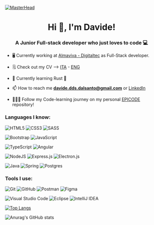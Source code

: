 [![MasterHead](https://user-images.githubusercontent.com/74038190/225813708-98b745f2-7d22-48cf-9150-083f1b00d6c9.gif)](https://77DDS77.io)

<h1 align="center">Hi 👋, I'm Davide!</h1>
<h3 align="center">A Junior Full-stack developer who just loves to code 💻</h3>

- 🖥️ Currently working at [Almaviva - Digitaltec](https://www.almaviva.it/it_IT/Societa-del-gruppo/AlmavivA_Digitaltec) as Full-Stack developer.

- 🗒️ Check out my CV --> [ITA](https://www.canva.com/design/DAFuyYsgl4Q/idRrT4USqfiU_QVEYKD_mQ/view?utm_content=DAFuyYsgl4Q&utm_campaign=designshare&utm_medium=link&utm_source=publishsharelink) - [ENG](https://www.canva.com/design/DAFuzQJb__Q/cnOUVSbyK587Ji4ZEftQpw/view?utm_content=DAFuzQJb__Q&utm_campaign=designshare&utm_medium=link&utm_source=publishsharelink)

- 📖 Currently learning Rust 🦀

- 📫 How to reach me **davide.dds.dalsanto@gmail.com** or [LinkedIn](https://www.linkedin.com/in/davide-dal-santo-702a0a255/)

- 👩🏻‍💻 Follow my Code-learning journey on my personal [EPICODE](https://github.com/77DDS77/fs0422-Davide-Dal-Santo) repository!



<h3 align="left">Languages I know:</h3>

![HTML5](https://img.shields.io/badge/html5-%23E34F26.svg?style=for-the-badge&logo=html5&logoColor=white)
![CSS3](https://img.shields.io/badge/css3-%231572B6.svg?style=for-the-badge&logo=css3&logoColor=white)
![SASS](https://img.shields.io/badge/SASS-hotpink.svg?style=for-the-badge&logo=SASS&logoColor=white)

![Bootstrap](https://img.shields.io/badge/bootstrap-%23563D7C.svg?style=for-the-badge&logo=bootstrap&logoColor=white)
![JavaScript](https://img.shields.io/badge/javascript-%23323330.svg?style=for-the-badge&logo=javascript&logoColor=%23F7DF1E)

![TypeScript](https://img.shields.io/badge/typescript-%23007ACC.svg?style=for-the-badge&logo=typescript&logoColor=white)
![Angular](https://img.shields.io/badge/angular-%23DD0031.svg?style=for-the-badge&logo=angular&logoColor=white)

<p></p>

![NodeJS](https://img.shields.io/badge/node.js-6DA55F?style=for-the-badge&logo=node.js&logoColor=white)
![Express.js](https://img.shields.io/badge/express.js-%23404d59.svg?style=for-the-badge&logo=express&logoColor=%2361DAFB)
![Electron.js](https://img.shields.io/badge/Electron-191970?style=for-the-badge&logo=Electron&logoColor=white)

![Java](https://img.shields.io/badge/java-%23ED8B00.svg?style=for-the-badge&logo=java&logoColor=white)
![Spring](https://img.shields.io/badge/spring-%236DB33F.svg?style=for-the-badge&logo=spring&logoColor=white)
![Postgres](https://img.shields.io/badge/postgres-%23316192.svg?style=for-the-badge&logo=postgresql&logoColor=white)

<h3 align="left">Tools I use:</h3>

![Git](https://img.shields.io/badge/git-%23F05033.svg?style=for-the-badge&logo=git&logoColor=white)
![GitHub](https://img.shields.io/badge/github-%23121011.svg?style=for-the-badge&logo=github&logoColor=white)
![Postman](https://img.shields.io/badge/Postman-FF6C37?style=for-the-badge&logo=postman&logoColor=white)
![Figma](https://img.shields.io/badge/figma-%23F24E1E.svg?style=for-the-badge&logo=figma&logoColor=white)

![Visual Studio Code](https://img.shields.io/badge/Visual%20Studio%20Code-0078d7.svg?style=for-the-badge&logo=visual-studio-code&logoColor=white)
![Eclipse](https://img.shields.io/badge/Eclipse-FE7A16.svg?style=for-the-badge&logo=Eclipse&logoColor=white)
![IntelliJ IDEA](https://img.shields.io/badge/IntelliJIDEA-000000.svg?style=for-the-badge&logo=intellij-idea&logoColor=white)

[![Top Langs](https://github-readme-stats.vercel.app/api/top-langs/?username=77dds77&langs_count=5)](https://github.com/anuraghazra/github-readme-stats)

![Anurag's GitHub stats](https://github-readme-stats.vercel.app/api?username=77dds77&theme=dark&show_icons=true)
